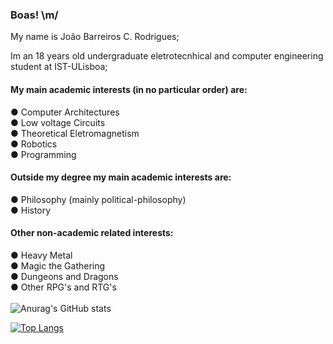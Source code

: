 ### Boas! \m/
My name is João Barreiros C. Rodrigues; 

Im an 18 years old undergraduate eletrotecnhical and computer engineering student at IST-ULisboa;
#### My main academic interests (in no particular order) are:
  ● Computer Architectures\
  ● Low voltage Circuits\
  ● Theoretical Eletromagnetism\
  ● Robotics\
  ● Programming
#### Outside my degree my main academic interests are:
   ● Philosophy (mainly political-philosophy)\
   ● History
#### Other non-academic related interests:
   ● Heavy Metal\
   ● Magic the Gathering\
   ● Dungeons and Dragons\
   ● Other RPG's and RTG's\
\
![Anurag's GitHub stats](https://github-readme-stats.vercel.app/api?username=Joao-Ex-Machina&show_icons=true&bg_color=1111&icon_color=CD0000&title_color=CD0000&text_color=f2f2f2)

[![Top Langs](https://github-readme-stats.vercel.app/api/top-langs/?username=Joao-Ex-Machina&bg_color=1111&title_color=CD0000&text_color=f2f2f2&langs_count=10)](https://github.com/anuraghazra/github-readme-stats)
